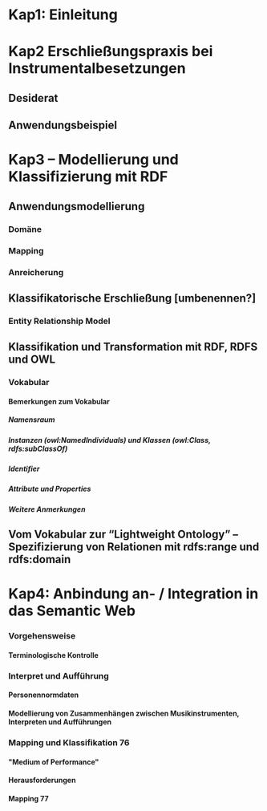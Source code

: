 # Kap1: Einleitung
# Kap2 Erschließungspraxis bei Instrumentalbesetzungen
## Desiderat
## Anwendungsbeispiel
# Kap3 – Modellierung und Klassifizierung mit RDF
## Anwendungsmodellierung
### Domäne
### Mapping
### Anreicherung
## Klassifikatorische Erschließung [umbenennen?]
### Entity Relationship Model
## Klassifikation und Transformation mit RDF, RDFS und OWL
### Vokabular
#### Bemerkungen zum Vokabular
##### Namensraum
##### Instanzen (owl:NamedIndividuals) und Klassen (owl:Class, rdfs:subClassOf)
##### Identifier
##### Attribute und Properties
##### Weitere Anmerkungen
## Vom Vokabular zur “Lightweight Ontology” – Spezifizierung von Relationen mit rdfs:range und rdfs:domain
# Kap4: Anbindung an- / Integration in das Semantic Web
### Vorgehensweise
#### Terminologische Kontrolle
### Interpret und Aufführung
#### Personennormdaten
#### Modellierung von Zusammenhängen zwischen Musikinstrumenten, Interpreten und Aufführungen
### Mapping und Klassifikation	76
#### "Medium of Performance"
#### Herausforderungen
#### Mapping	77